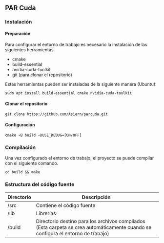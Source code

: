## PAR Cuda

### Instalación

#### Preparación

Para configurar el entorno de trabajo es necesario la instalación de las siguientes herramientas.

- cmake
- build-essential
- nvidia-cuda-toolkit
- git (para clonar el repositorio)

Estas herramientas pueden ser instaladas de la siguiente manera (Ubuntu): 
```
sudo apt install build-essential cmake nvidia-cuda-toolkit
```

#### Clonar el repositorio

```
git clone https://github.com/Asiern/parcuda.git
```

#### Configuración

```
cmake -B build -DUSE_DEBUG=[ON/OFF]
```

### Compilación

Una vez configurado el entorno de trabajo, el proyecto se puede compilar con el siguiente comando.
```
cd build && make
```

### Estructura del código fuente

| Directorio | Descripción                                                                                                                      |
| ---------- | -------------------------------------------------------------------------------------------------------------------------------- |
| /src       | Contiene el código fuente                                                                                                        |
| /lib       | Librerias                                                                                                                        |
| /build     | Directorio destino para los archivos compilados (Esta carpeta se crea automáticamente cuando se configura el entorno de trabajo) |
